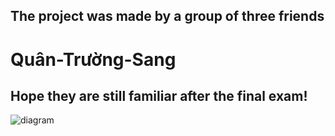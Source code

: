 ## The project was made by a group of three friends
# Quân-Trường-Sang
## Hope they are still familiar after the final exam! 
![diagram](https://user-images.githubusercontent.com/64321224/137762016-4eecd481-4821-4b4e-832f-0d349ef70807.png)
